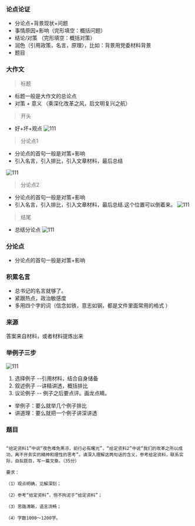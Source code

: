 ### 论点论证


- 分论点+背景现状+问题
- 事情原因+影响（完形填空：概括问题）
- 结论/对策 （完形填空：概括对策）
- 润色（引用政策，名言，原理），比如：背景用党委材料背景
- 题目

### 大作文 

>  标题
- 标题一般是大作文的总论点
- 对策 + 意义 （乘深化改革之风，启文明复兴之航）

>  开头
- 好+坏+观点
![111](../images1/343.png)
>  分论点1
- 分论点的首句一般是对策+影响
- 引入名言，引入排比，引入文章材料，最后总结
 
![111](../images1/344.png)
>  分论点2
- 分论点的首句一般是对策+影响
- 引入名言，引入排比，引入文章材料，最后总结.这个位置可以倒着来。
![111](../images1/345.png)
>  结尾
- 总结分论点
![111](../images1/346.png)
### 分论点

- 分论点的首句一般是对策+影响

### 积累名言

- 总书记的名言就够了。
- 紧跟热点，政治敏感度
- 多用四个字的词（信念如铁，意志如钢，都是文件里面常用的格式 ）
### 来源

答案来自材料，或者材料提炼出来

### 举例子三步

![111](../images1/342.png)

1. 选择例子 --引用材料，结合自身储备
2. 叙述例子 --讲精讲透，概括排比
3. 议论例子 -- 例子之后要点评。画龙点睛。 

- 举例子：要么就举几个例子排比
- 讲道理：要么就把一个例子讲深讲透

### 题目

```

“给定资料1”中说“夜色难免黑凉，前行必有曙光”，“给定资料2”中说“我们的改革之所以成功，离不开务实的精神和理性的思考”。请深入理解这两句话的含义，参考给定资料，联系实际，自拟题目，写一篇文章。（35分）

要求：

（1）观点明确，见解深刻；

（2）参考“给定资料”，但不拘泥于“给定资料”；

（3）思路清晰，语言流畅；

（4）字数1000～1200字。



```